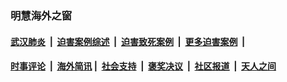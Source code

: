 
### 明慧海外之窗

####  [武汉肺炎](indexes/365.md?t=06030701) &nbsp;|&nbsp;  [迫害案例综述](indexes/328.md?t=06030701) &nbsp;|&nbsp; [迫害致死案例](indexes/277.md?t=06030701)  &nbsp;|&nbsp; [更多迫害案例](indexes/81.md?t=06030701)  &nbsp;|&nbsp; 
####  [时事评论](indexes/19.md?t=06030701) &nbsp;|&nbsp; [海外简讯](indexes/245.md?t=06030701)&nbsp;|&nbsp;  [社会支持](indexes/140.md?t=06030701) &nbsp;|&nbsp; [褒奖决议](indexes/282.md?t=06030701) &nbsp;|&nbsp; [社区报道](indexes/91.md?t=06030701)  &nbsp;|&nbsp; [天人之间](indexes/78.md?t=06030701) 

